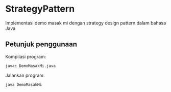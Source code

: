 # StrategyPattern
Implementasi demo masak mi dengan strategy design pattern dalam bahasa Java
## Petunjuk penggunaan
Kompilasi program:
```
javac DemoMasakMi.java
```
Jalankan program:
```
java DemoMasakMi
```
